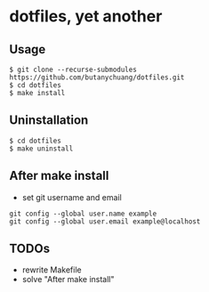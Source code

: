dotfiles, yet another
=================




Usage
----------

```
$ git clone --recurse-submodules https://github.com/butanychuang/dotfiles.git
$ cd dotfiles
$ make install
```



Uninstallation
----------

```
$ cd dotfiles
$ make uninstall
```



After make install
----------

* set git username and email

```
git config --global user.name example
git config --global user.email example@localhost
```

TODOs
----------

* rewrite Makefile
* solve "After make install"
